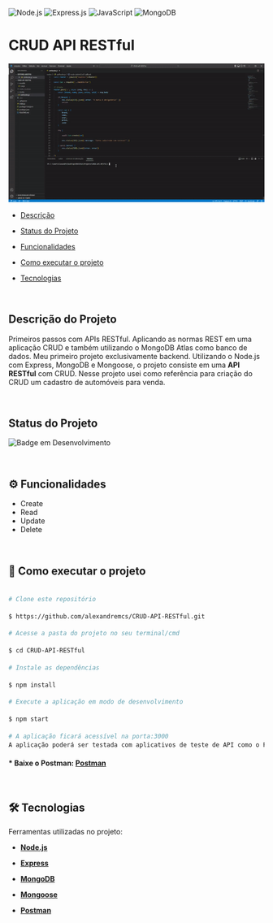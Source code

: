 ![Node.js](https://img.shields.io/badge/Node.js-43853D?style=for-the-badge&logo=node.js&logoColor=white)
![Express.js](https://img.shields.io/badge/Express.js-404D59?style=for-the-badge)
![JavaScript](https://img.shields.io/badge/javascript-%23323330.svg?style=for-the-badge&logo=javascript&logoColor=%23F7DF1E)
![MongoDB](https://img.shields.io/badge/MongoDB-4EA94B?style=for-the-badge&logo=mongodb&logoColor=white)


#  CRUD API RESTful

![project-demo](https://raw.githubusercontent.com/alexandremcs/CRUD-API-RESTful/main/assets/project-demo-gif.gif)

- [Descrição](#descrição-do-projeto)

- [Status do Projeto](#status-do-projeto)

- [Funcionalidades](#⚙️-funcionalidades)

- [Como executar o projeto](#🚀-como-executar-o-projeto)

- [Tecnologias](#🛠-tecnologias)

<br>

##  Descrição do Projeto

Primeiros passos com APIs RESTful. Aplicando as normas REST em uma aplicação CRUD e também utilizando o MongoDB Atlas como banco de dados. Meu primeiro projeto exclusivamente backend. Utilizando o Node.js com Express, MongoDB e Mongoose, o projeto consiste em uma **API RESTful** com CRUD. Nesse projeto usei como referência para criação do CRUD um cadastro de automóveis para venda.

<br>

##  Status do Projeto

![Badge em Desenvolvimento](http://img.shields.io/static/v1?label=STATUS&message=FINALIZADO&color=GREEN&style=for-the-badge)

<br>

##  ⚙️ Funcionalidades
- Create
- Read
- Update
- Delete

<br>

##  🚀 Como executar o projeto

```bash

# Clone este repositório

$ https://github.com/alexandremcs/CRUD-API-RESTful.git

# Acesse a pasta do projeto no seu terminal/cmd

$ cd CRUD-API-RESTful

# Instale as dependências

$ npm install

# Execute a aplicação em modo de desenvolvimento

$ npm start

# A aplicação ficará acessível na porta:3000
A aplicação poderá ser testada com aplicativos de teste de API como o Postman (link abaixo).

```
#### * Baixe o Postman:  [ Postman ](https://www.postman.com/)

<br>

##  🛠 Tecnologias

Ferramentas utilizadas no projeto:

- **[Node.js](https://nodejs.org/)**

- **[Express](https://expressjs.com/)**

- **[MongoDB](https://www.mongodb.com/)**

- **[Mongoose](https://mongoosejs.com/)**

- **[Postman](https://www.postman.com/)**
